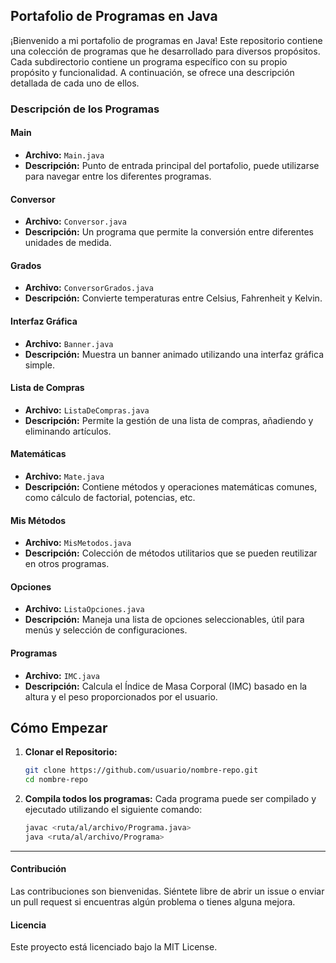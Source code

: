 ## Portafolio de Programas en Java

¡Bienvenido a mi portafolio de programas en Java! Este repositorio contiene una colección de programas que he desarrollado para diversos propósitos. Cada subdirectorio contiene un programa específico con su propio propósito y funcionalidad. A continuación, se ofrece una descripción detallada de cada uno de ellos.

### Descripción de los Programas

#### Main
- **Archivo:** `Main.java`
- **Descripción:** Punto de entrada principal del portafolio, puede utilizarse para navegar entre los diferentes programas.

#### Conversor
- **Archivo:** `Conversor.java`
- **Descripción:** Un programa que permite la conversión entre diferentes unidades de medida.

#### Grados
- **Archivo:** `ConversorGrados.java`
- **Descripción:** Convierte temperaturas entre Celsius, Fahrenheit y Kelvin.

#### Interfaz Gráfica
- **Archivo:** `Banner.java`
- **Descripción:** Muestra un banner animado utilizando una interfaz gráfica simple.

#### Lista de Compras
- **Archivo:** `ListaDeCompras.java`
- **Descripción:** Permite la gestión de una lista de compras, añadiendo y eliminando artículos.

#### Matemáticas
- **Archivo:** `Mate.java`
- **Descripción:** Contiene métodos y operaciones matemáticas comunes, como cálculo de factorial, potencias, etc.

#### Mis Métodos
- **Archivo:** `MisMetodos.java`
- **Descripción:** Colección de métodos utilitarios que se pueden reutilizar en otros programas.

#### Opciones
- **Archivo:** `ListaOpciones.java`
- **Descripción:** Maneja una lista de opciones seleccionables, útil para menús y selección de configuraciones.

#### Programas
- **Archivo:** `IMC.java`
- **Descripción:** Calcula el Índice de Masa Corporal (IMC) basado en la altura y el peso proporcionados por el usuario.

## Cómo Empezar

1. **Clonar el Repositorio:**
   ```sh
   git clone https://github.com/usuario/nombre-repo.git
   cd nombre-repo
   ```
2. **Compila todos los programas:**
Cada programa puede ser compilado y ejecutado utilizando el siguiente comando:
   ```sh
   javac <ruta/al/archivo/Programa.java>
   java <ruta/al/archivo/Programa>
   ```

***
#### Contribución

Las contribuciones son bienvenidas. Siéntete libre de abrir un issue o enviar un pull request si encuentras algún problema o tienes alguna mejora.

#### Licencia

Este proyecto está licenciado bajo la MIT License.
